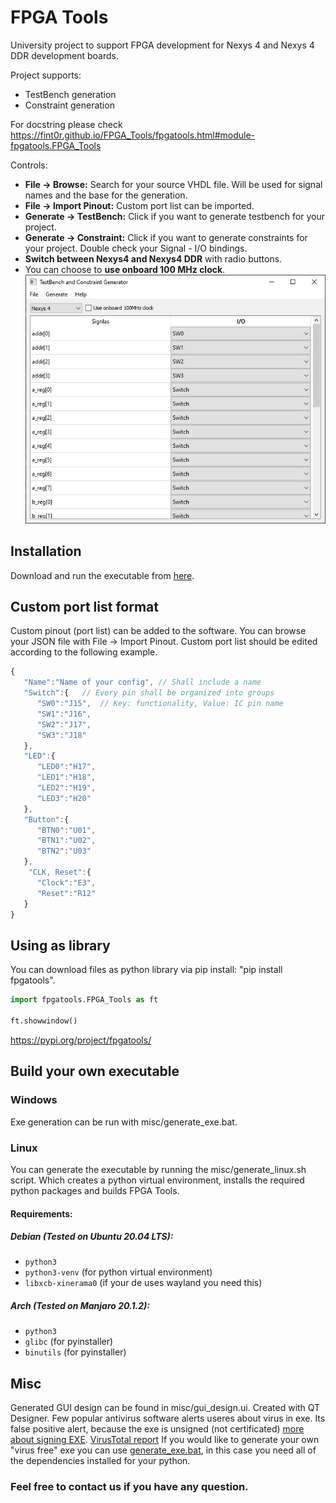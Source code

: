 # FPGA Tools
University project to support FPGA development for Nexys 4 and Nexys 4 DDR development boards.

Project supports:
  - TestBench generation
  - Constraint generation

For docstring please check https://fint0r.github.io/FPGA_Tools/fpgatools.html#module-fpgatools.FPGA_Tools

Controls:
 - **File -> Browse:** Search for your source VHDL file. Will be used for signal names and the base for the generation.
 - **File -> Import Pinout:** Custom port list can be imported.
 - **Generate -> TestBench:** Click if you want to generate testbench for your project.
 - **Generate -> Constraint:** Click if you want to generate constraints for your project. Double check your Signal - I/O bindings.
 - **Switch between Nexys4 and Nexys4 DDR** with radio buttons.
 - You can choose to **use onboard 100 MHz clock**.
![Picture of GUI](https://github.com/Fint0r/FPGA_Tools/blob/master/misc/doc/sw_gui.jpg?raw=true "Picture of the SW")

## Installation
Download and run the executable from [here](https://github.com/Fint0r/FPGA_Tools/releases).

## Custom port list format
Custom pinout (port list) can be added to the software. You can browse your JSON file with File -> Import Pinout.
Custom port list should be edited according to the following example.
```javascript
{
   "Name":"Name of your config", // Shall include a name
   "Switch":{   // Every pin shall be organized into groups
      "SW0":"J15",  // Key: functionality, Value: IC pin name
      "SW1":"J16",
      "SW2":"J17",
      "SW3":"J18"
   },
   "LED":{
      "LED0":"H17",
      "LED1":"H18",
      "LED2":"H19",
      "LED3":"H20"
   },
   "Button":{
      "BTN0":"U01",
      "BTN1":"U02",
      "BTN2":"U03"
   },
    "CLK, Reset":{
      "Clock":"E3",
      "Reset":"R12" 
   }
}
```

## Using as library
You can download files as python library via pip install: "pip install fpgatools".

```python
import fpgatools.FPGA_Tools as ft

ft.showwindow()
```

https://pypi.org/project/fpgatools/

## Build your own executable
### Windows
Exe generation can be run with misc/generate_exe.bat.

### Linux
You can generate the executable by running the misc/generate_linux.sh script. Which creates a python virtual environment, installs the required python packages and builds FPGA Tools.
#### Requirements:
##### Debian (Tested on Ubuntu 20.04 LTS):
- `python3`
- `python3-venv` (for python virtual environment)
- `libxcb-xinerama0` (if your de uses wayland you need this)

##### Arch (Tested on Manjaro 20.1.2):
- `python3`
- `glibc` (for pyinstaller)
- `binutils` (for pyinstaller)


## Misc
Generated GUI design can be found in misc/gui_design.ui. Created with QT Designer.
Few popular antivirus software alerts useres about virus in exe. Its false positive alert, because the exe is unsigned (not certificated) [more about signing EXE](https://stackoverflow.com/questions/252226/signing-a-windows-exe-file?noredirect=1&lq=1). [VirusTotal report](https://www.virustotal.com/gui/file/15d41d4d85b69bdeec66af8920b53919d32ba3c486c09b2b85eca7ae09223686/detection)
If you would like to generate your own "virus free" exe you can use [generate_exe.bat](https://github.com/Fint0r/FPGA_Tools/blob/master/misc/generate_exe.bat), in this case you need all of the dependencies installed for your python.

### Feel free to contact us if you have any question.
